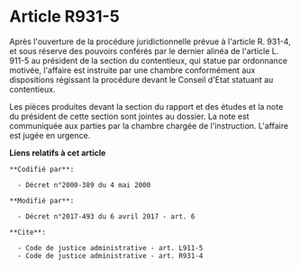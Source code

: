 # Article R931-5

Après l'ouverture de la procédure juridictionnelle prévue à l'article R. 931-4, et sous réserve des pouvoirs conférés par le
dernier alinéa de l'article L. 911-5 au président de la section du contentieux, qui statue par ordonnance motivée, l'affaire
est instruite par une chambre conformément aux dispositions régissant la procédure devant le Conseil d'Etat statuant au
contentieux. 

Les pièces produites devant la section du rapport et des études et la note du président de cette section sont jointes au
dossier. La note est communiquée aux parties par la chambre chargée de l'instruction. L'affaire est jugée en urgence.

**Liens relatifs à cet article**

	**Codifié par**:

	  - Décret n°2000-389 du 4 mai 2000

	**Modifié par**:

	  - Décret n°2017-493 du 6 avril 2017 - art. 6

	**Cite**:

	  - Code de justice administrative - art. L911-5
	  - Code de justice administrative - art. R931-4
